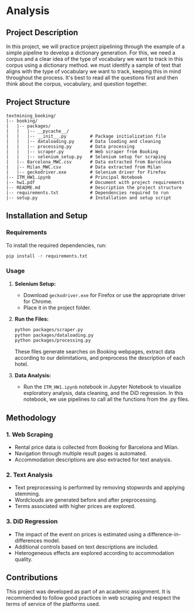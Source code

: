 # Analysis 

## Project Description
In this project, we will practice project pipelining through the example of a simple pipeline to develop a dictionary generation. For this, we need a corpus and a clear idea of the type of vocabulary we want to track in this corpus using a dictionary method. we must identify a sample of text that aligns with the type of vocabulary we want to track, keeping this in mind throughout the process. It's best to read all the questions first and then think about the corpus, vocabulary, and question together.

## Project Structure
```
textmining_booking/
|-- booking/
|   |-- packages/
|   |   |-- __pycache__/
|   |   |-- __init__.py         # Package initialization file
|   |   |-- dataloading.py      # Data loading and cleaning
|   |   |-- processing.py       # Data processing
|   |   |-- scraper.py          # Web scraper from Booking
|   |   |-- selenium_setup.py   # Selenium setup for scraping
|   |-- Barcelona_MWC.csv       # Data extracted from Barcelona
|   |-- Milan_MWC.csv           # Data extracted from Milan
|   |-- geckodriver.exe         # Selenium driver for Firefox
|-- ITM_HW1.ipynb               # Principal Notebook
|-- hw1.pdf                     # Document with project requirements
|-- README.md                   # Description the project structure
|-- requirements.txt            # Dependencies required to run
|-- setup.py                    # Installation and setup script
```

## Installation and Setup
### Requirements
To install the required dependencies, run:
```sh
pip install -r requirements.txt
```
### Usage
1. **Selenium Setup:**
   - Download `geckodriver.exe` for Firefox or use the appropriate driver for Chrome.
   - Place it in the project folder.
   
2. **Run the Files:**
   ```sh
   python packages/scraper.py
   python packages/dataloading.py
   python packages/processing.py
   ```
    These files generate searches on Booking webpages, extract data according to our delimitations, and preprocess the description of each hotel.

3. **Data Analysis:**
   - Run the `ITM_HW1.ipynb` notebook in Jupyter Notebook to visualize exploratory analysis, data cleaning, and the DiD regression. In this notebook, we use pipelines to call all the functions from the .py files.

## Methodology
### 1. Web Scraping
- Rental price data is collected from Booking for Barcelona and Milan.
- Navigation through multiple result pages is automated.
- Accommodation descriptions are also extracted for text analysis.

### 2. Text Analysis
- Text preprocessing is performed by removing stopwords and applying stemming.
- Wordclouds are generated before and after preprocessing.
- Terms associated with higher prices are explored.

### 3. DiD Regression
- The impact of the event on prices is estimated using a difference-in-differences model.
- Additional controls based on text descriptions are included.
- Heterogeneous effects are explored according to accommodation quality.

## Contributions
This project was developed as part of an academic assignment. It is recommended to follow good practices in web scraping and respect the terms of service of the platforms used.



